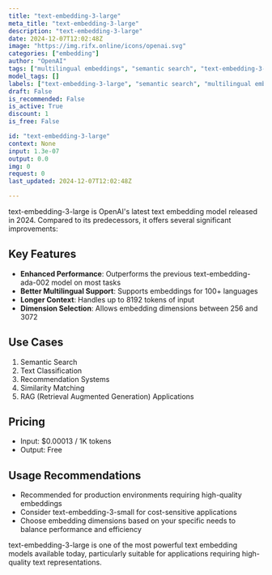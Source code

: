 ```yaml
---
title: "text-embedding-3-large"
meta_title: "text-embedding-3-large"
description: "text-embedding-3-large"
date: 2024-12-07T12:02:48Z
image: "https://img.rifx.online/icons/openai.svg"
categories: ["embedding"]
author: "OpenAI"
tags: ["multilingual embeddings", "semantic search", "text-embedding-3-large", "Machine Learning", "Natural Language Processing", "retrieval augmented generation", "Programming", "Data Science", "Technology", "similarity matching", "OpenAI"]
model_tags: []
labels: ["text-embedding-3-large", "semantic search", "multilingual embeddings", "similarity matching", "retrieval augmented generation"]
draft: False
is_recommended: False
is_active: True
discount: 1
is_free: False

id: "text-embedding-3-large"
context: None
input: 1.3e-07
output: 0.0
img: 0
request: 0
last_updated: 2024-12-07T12:02:48Z

---
```


text-embedding-3-large is OpenAI's latest text embedding model released in 2024. Compared to its predecessors, it offers several significant improvements:

## Key Features

- **Enhanced Performance**: Outperforms the previous text-embedding-ada-002 model on most tasks
- **Better Multilingual Support**: Supports embeddings for 100+ languages
- **Longer Context**: Handles up to 8192 tokens of input
- **Dimension Selection**: Allows embedding dimensions between 256 and 3072

## Use Cases

1. Semantic Search
2. Text Classification
3. Recommendation Systems
4. Similarity Matching
5. RAG (Retrieval Augmented Generation) Applications

## Pricing

- Input: $0.00013 / 1K tokens
- Output: Free

## Usage Recommendations

- Recommended for production environments requiring high-quality embeddings
- Consider text-embedding-3-small for cost-sensitive applications
- Choose embedding dimensions based on your specific needs to balance performance and efficiency

text-embedding-3-large is one of the most powerful text embedding models available today, particularly suitable for applications requiring high-quality text representations.

